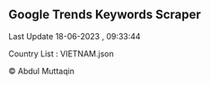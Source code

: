 

## Google Trends Keywords Scraper 
 
Last Update 18-06-2023 , 09:33:44

Country List :
VIETNAM.json



© Abdul Muttaqin 

